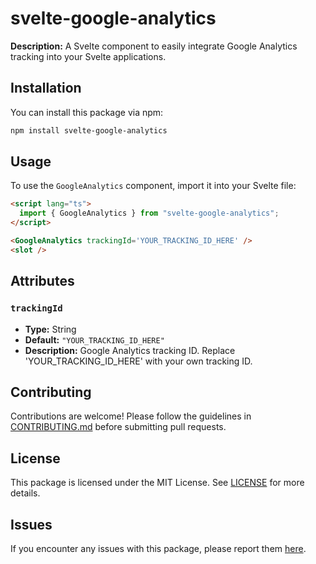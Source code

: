# svelte-google-analytics

**Description:** A Svelte component to easily integrate Google Analytics tracking into your Svelte applications.

## Installation

You can install this package via npm:

```bash
npm install svelte-google-analytics
```


## Usage

To use the `GoogleAnalytics` component, import it into your Svelte file:

```html
<script lang="ts">
  import { GoogleAnalytics } from "svelte-google-analytics";
</script>

<GoogleAnalytics trackingId='YOUR_TRACKING_ID_HERE' />
<slot />
```

## Attributes

### `trackingId`

- **Type:** String
- **Default:** `"YOUR_TRACKING_ID_HERE"`
- **Description:** Google Analytics tracking ID. Replace 'YOUR_TRACKING_ID_HERE' with your own tracking ID.

## Contributing

Contributions are welcome! Please follow the guidelines in [CONTRIBUTING.md](https://github.com/dhimankamal/svelte-google-analytics/blob/main/CONTRIBUTING) before submitting pull requests.

## License

This package is licensed under the MIT License. See [LICENSE](https://github.com/dhimankamal/svelte-google-analytics/blob/main/LICENSE) for more details.

## Issues

If you encounter any issues with this package, please report them [here](https://github.com/dhimankamal/ssvelte-google-analytics/issues).

